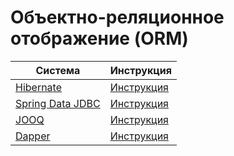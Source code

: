 # Объектно-реляционное отображение (ORM)

| Система                                                         | Инструкция                              |
|-----------------------------------------------------------------|-----------------------------------------|
| [Hibernate](https://hibernate.org/orm/)                         | [Инструкция](../hibernate.md)           |
| [Spring Data JDBC](https://spring.io/projects/spring-data-jdbc) | [Инструкция](../spring-data-jdbc.md)    |
| [JOOQ](https://www.jooq.org/)                                   | [Инструкция](../jooq.md)                |
| [Dapper](https://www.learndapper.com/)                           | [Инструкция](../dapper.md) |